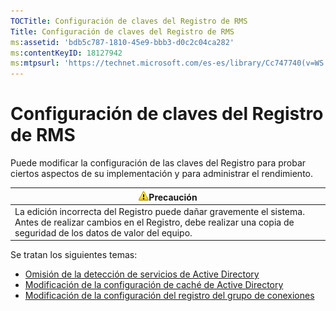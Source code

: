 ```yaml
---
TOCTitle: Configuración de claves del Registro de RMS
Title: Configuración de claves del Registro de RMS
ms:assetid: 'bdb5c787-1810-45e9-bbb3-d0c2c04ca282'
ms:contentKeyID: 18127942
ms:mtpsurl: 'https://technet.microsoft.com/es-es/library/Cc747740(v=WS.10)'
---
```


Configuración de claves del Registro de RMS
===========================================

Puede modificar la configuración de las claves del Registro para probar ciertos aspectos de su implementación y para administrar el rendimiento.

| ![](images/Cc747740.Caution(WS.10).gif)Precaución                                                                                                         |
|----------------------------------------------------------------------------------------------------------------------------------------------------------------------------------------|
| La edición incorrecta del Registro puede dañar gravemente el sistema. Antes de realizar cambios en el Registro, debe realizar una copia de seguridad de los datos de valor del equipo. |

Se tratan los siguientes temas:

-   [Omisión de la detección de servicios de Active Directory](https://technet.microsoft.com/9d97e7fb-5b05-4853-ad7b-6cc82b9729f0)
-   [Modificación de la configuración de caché de Active Directory](https://technet.microsoft.com/8789a7a5-2065-4fae-9104-e0a70f1f2fb6)
-   [Modificación de la configuración del registro del grupo de conexiones](https://technet.microsoft.com/c61d91db-a1ad-4ca5-a492-015da629afbc)
